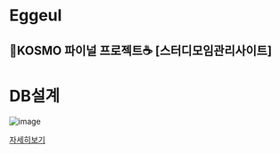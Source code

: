 # Eggeul
🎊KOSMO 파이널 프로젝트☕ [스터디모임관리사이트]
---
# DB설계
![image](https://user-images.githubusercontent.com/93200574/183347104-cf47ba0a-8710-463e-ac8e-6b84e45685dc.png)

[자세히보기](https://www.erdcloud.com/d/M7CxPw6rFis6WSkkn)
